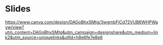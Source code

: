 # Slides

https://www.canva.com/design/DAGoBhxSMtg/3wgmbFjCd72VUB6WHPWayw/view?utm_content=DAGoBhxSMtg&utm_campaign=designshare&utm_medium=link2&utm_source=uniquelinks&utlId=h8e6fe7e8e6
